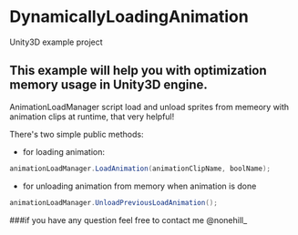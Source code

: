 # DynamicallyLoadingAnimation
 Unity3D example project

## This example will help you with optimization memory usage in Unity3D engine.
AnimationLoadManager script load and unload sprites from memeory with animation clips at runtime, that very helpful!

There's two simple public methods:

- for loading animation:
``` csharp
animationLoadManager.LoadAnimation(animationClipName, boolName);
```
	
- for unloading animation from memory when animation is done
	
```csharp
animationLoadManager.UnloadPreviousLoadAnimation();
```

###if you have any question feel free to contact me @nonehill_

